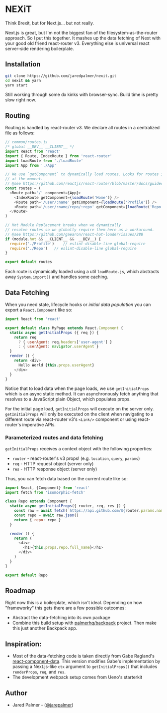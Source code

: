 # NEXiT 

Think Brexit, but for Next.js... but not really.

Next.js is great, but I'm not the biggest fan of the filesystem-as-the-router approach. So I put this together. It mashes up the data fetching of Next with your good old friend react-router v3. Everything else is universal react server-side rendering boilerplate.

## Installation
```bash
git clone https://github.com/jaredpalmer/nexit.git
cd nexit && yarn
yarn start
```
Still working through some dx kinks with browser-sync. Build time is pretty slow right now. 

## Routing
Routing is handled by react-router v3. We declare all routes in a centralized file as follows:

```js
// common/routes.js
/* global __DEV__ __CLIENT__ */
import React from 'react'
import { Route, IndexRoute } from 'react-router'
import loadRoute from './loadRoute'
import App from './App'

// We use `getComponent` to dynamically load routes. Looks for routes in the same dir
// at the moment.
// @see https://github.com/reactjs/react-router/blob/master/docs/guides/DynamicRouting.md
const routes = (
  <Route path='/' component={App}>
    <IndexRoute getComponent={loadRoute('Home')} />
    <Route path='/user/:name' getComponent={loadRoute('Profile')} />
    <Route path='/user/:name/repo/:repo' getComponent={loadRoute('Repo')} />
  </Route>
)

// Hot Module Replacement breaks when we dynamically
// resolve routes so we globally require them here as a workaround.
// @see https://github.com/gaearon/react-hot-loader/issues/288
if (module.hot && __CLIENT__ &&  __DEV__) {
  require('./Profile')    // eslint-disable-line global-require
  require('./Repo')   // eslint-disable-line global-require
}

export default routes
```

Each route is dynamically loaded using a util `loadRoute.js`, which abstracts away `System.import()` and handles some caching.

## Data Fetching
When you need state, lifecycle hooks or *initial data population* you can export a `React.Component` like so:

```js
import React from 'react'

export default class MyPage extends React.Component {
  static async getInitialProps ({ req }) {
    return req
      ? { userAgent: req.headers['user-agent'] }
      : { userAgent: navigator.userAgent }
  }
  render () {
    return <div>
      Hello World {this.props.userAgent}
    </div>
  }
}
```

Notice that to load data when the page loads, we use `getInitialProps` which is an async static method. It can asynchronously fetch anything that resolves to a JavaScript plain Object, which populates props.

For the initial page load, `getInitialProps` will execute on the server only. `getInitialProps` will only be executed on the client when navigating to a different route via react-router v3's `<Link/>` component or using react-router's imperative APIs.


### Parameterized routes and data fetching
`getInitialProps` receives a context object with the following properties:

- `router` - react-router's v3 props! (e.g. `location`, `query`, `params`)
- `req` - HTTP request object (server only)
- `res` - HTTP response object (server only)

Thus, you can fetch data based on the current route like so:
```js
import React, {Component} from 'react'
import fetch from 'isomorphic-fetch'

class Repo extends Component {
  static async getInitialProps({ router, req, res }) {
    const raw = await fetch(`https://api.github.com/${router.params.name}/repos/${router.params.repo}`)
    const repo = await raw.json()
    return { repo: repo }
  }

  render () {
    return (
      <div>
        <h1>{this.props.repo.full_name}</h1>
      </div>
    )
  }
}

export default Repo
```

## Roadmap
Right now this is a boilerplate, which isn't ideal. Depending on how "frameworky" this gets there are a few possible outcomes:

- Abstract the data-fetching into its own package
- Combine this build setup with [palmerhq/backpack](https://github.com/palmerhq/backpack) project. Then make this just another Backpack app.

## Inspiration:

- Most of the data-fetching code is taken directly from Gabe Ragland's [react-component-data](https://github.com/gragland/react-component-data). This version modifies Gabe's implementation by passing a Next.js-like `ctx` argument to `getInitialProps()` that includes `renderProps`, `req`, and `res`.
- The development webpack setup comes from Ueno's starterkit

## Author

- Jared Palmer - ([@jarepalmer](https://twitter.com/jaredpalmer))

